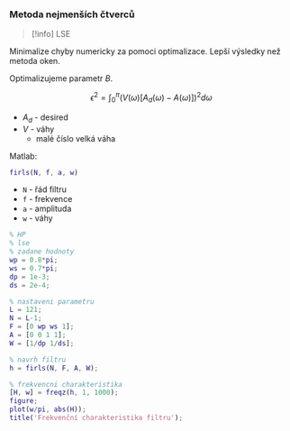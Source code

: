 ### Metoda nejmenších čtverců
> [!info] LSE

Minimalize chyby numericky za pomoci optimalizace.
Lepší výsledky než metoda oken. 

Optimalizujeme parametr $B$.

$$
\epsilon^2 = \int_{0}^{\pi} 
\left(V(\omega)[A_d(\omega) - A(\omega)]\right)^2d\omega
$$

- $A_d$ - desired
- $V$ - váhy
  - malé číslo velká váha

Matlab:
```matlab
firls(N, f, a, w)
```
- `N` - řád filtru
- `f` - frekvence
- `a` - amplituda
- `w` - váhy

```matlab
% HP
% lse
% zadane hodnoty
wp = 0.8*pi;
ws = 0.7*pi;
dp = 1e-3;
ds = 2e-4;

% nastaveni parametru
L = 121;
N = L-1;
F = [0 wp ws 1];
A = [0 0 1 1];
W = [1/dp 1/ds];

% navrh filtru
h = firls(N, F, A, W);

% frekvencni charakteristika
[H, w] = freqz(h, 1, 1000);
figure;
plot(w/pi, abs(H));
title('Frekvenční charakteristika filtru');
```